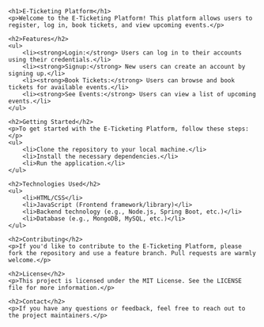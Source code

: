 

    <h1>E-Ticketing Platform</h1>
    <p>Welcome to the E-Ticketing Platform! This platform allows users to register, log in, book tickets, and view upcoming events.</p>

    <h2>Features</h2>
    <ul>
        <li><strong>Login:</strong> Users can log in to their accounts using their credentials.</li>
        <li><strong>Signup:</strong> New users can create an account by signing up.</li>
        <li><strong>Book Tickets:</strong> Users can browse and book tickets for available events.</li>
        <li><strong>See Events:</strong> Users can view a list of upcoming events.</li>
    </ul>

    <h2>Getting Started</h2>
    <p>To get started with the E-Ticketing Platform, follow these steps:</p>
    <ul>
        <li>Clone the repository to your local machine.</li>
        <li>Install the necessary dependencies.</li>
        <li>Run the application.</li>
    </ul>

    <h2>Technologies Used</h2>
    <ul>
        <li>HTML/CSS</li>
        <li>JavaScript (Frontend framework/library)</li>
        <li>Backend technology (e.g., Node.js, Spring Boot, etc.)</li>
        <li>Database (e.g., MongoDB, MySQL, etc.)</li>
    </ul>

    <h2>Contributing</h2>
    <p>If you'd like to contribute to the E-Ticketing Platform, please fork the repository and use a feature branch. Pull requests are warmly welcome.</p>

    <h2>License</h2>
    <p>This project is licensed under the MIT License. See the LICENSE file for more information.</p>

    <h2>Contact</h2>
    <p>If you have any questions or feedback, feel free to reach out to the project maintainers.</p>

